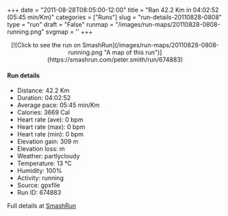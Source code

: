+++
date = "2011-08-28T08:05:00-12:00"
title = "Ran 42.2 Km in 04:02:52 (05:45 min/Km)"
categories = ["Runs"]
slug = "run-details-20110828-0808"
type = "run"
draft = "False"
runmap = "/images/run-maps/20110828-0808-running.png"
svgmap = '<polyline points="26 35, 25 31, 28 19, 26 16, 19 15, 20 7, 17 6, 15 3, 16 2, 14 0, 13 2, 16 5, 14 13, 26 16, 28 19, 25 32, 27 39, 26 41, 34 50, 37 46, 39 47, 43 51, 49 63, 56 61, 65 73, 71 76, 75 84, 74 87, 76 91, 80 93, 79 96, 84 96, 83 97, 85 100, 87 98, 85 95, 82 97, 79 96, 74 87, 75 84, 71 76, 65 74, 55 61, 52 62, 50 57, 46 57, 45 54, 44 53, 37 44, 35 42, 29 37, 28 36, 27 37, 26 33, 24 32, 28 18, 26 16, 14 13, 17 7, 15 1, 14 0, 13 2, 16 5, 15 13, 26 16, 28 19, 25 32, 27 39, 26 41, 33 50, 37 46, 39 47, 43 51, 49 63, 56 61, 65 74, 71 76, 75 84, 74 87, 80 93, 79 96, 84 96, 83 98, 85 100, 87 97, 85 95, 79 96, 74 88, 75 84, 71 76, 65 74, 55 61, 52 61, 50 57, 46 56, 43 51, 28 36, 27 36, 26 34">'
+++



<!--more-->

<center>
[![Click to see the run on SmashRun](/images/run-maps/20110828-0808-running.png "A map of this run")](https://smashrun.com/peter.smith/run/674883)
</center>

#### Run details

* Distance: 42.2 Km
* Duration: 04:02:52
* Average pace: 05:45 min/Km
* Calories: 3669 Cal
* Heart rate (ave): 0 bpm
* Heart rate (max): 0 bpm
* Heart rate (min): 0 bpm
* Elevation gain: 309 m
* Elevation loss:  m
* Weather: partlycloudy
* Temperature: 13 &deg;C
* Humidity: 100%
* Activity: running
* Source: gpxfile
* Run ID: 674883

Full details at [SmashRun](https://smashrun.com/peter.smith/run/674883)